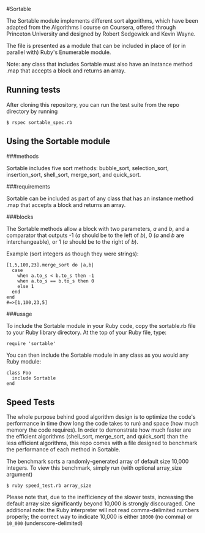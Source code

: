 #Sortable

The Sortable module implements different sort algorithms, which have been adapted from the Algorithms I course on Coursera, offered through Princeton University and designed by Robert Sedgewick and Kevin Wayne.

The file is presented as a module that can be included in place of (or in parallel with) Ruby's Enumerable module.

Note: any class that includes Sortable must also have an instance method .map that accepts a block and returns an array.

## Running tests

After cloning this repository, you can run the test suite from the repo directory by running

    $ rspec sortable_spec.rb

## Using the Sortable module

###methods

Sortable includes five sort methods: bubble\_sort, selection\_sort, insertion\_sort, shell\_sort, merge\_sort, and quick\_sort. 

###requirements

Sortable can be included as part of any class that has an instance method .map that accepts a block and returns an array.

###blocks

The Sortable methods allow a block with two parameters, *a* and *b*, and a comparator that outputs -1 (*a* should be to the left of *b*), 0 (*a* and *b* are interchangeable), or 1 (*a* should be to the right of *b*).

Example (sort integers as though they were strings):

    [1,5,100,23].merge_sort do |a,b|
      case
        when a.to_s < b.to_s then -1
        when a.to_s == b.to_s then 0
        else 1
      end
    end
    #=>[1,100,23,5] 

###usage

To include the Sortable module in your Ruby code, copy the sortable.rb file to your Ruby library directory. At the top of your Ruby file, type:

    require 'sortable'

You can then include the Sortable module in any class as you would any Ruby module:

    class Foo
      include Sortable
    end

## Speed Tests

The whole purpose behind good algorithm design is to optimize the code's performance in time (how long the code takes to run) and space (how much memory the code requires). In order to demonstrate how much faster are the efficient algorithms (shell\_sort, merge\_sort, and quick\_sort) than the less efficient algorithms, this repo comes with a file designed to benchmark the performance of each method in Sortable.

The benchmark sorts a randomly-generated array of default size 10,000 integers. To view this benchmark, simply run (with optional array_size argument)

    $ ruby speed_test.rb array_size

Please note that, due to the inefficiency of the slower tests, increasing the default array size significantly beyond 10,000 is strongly discouraged. One additional note: the Ruby interpreter will not read comma-delimited numbers properly; the correct way to indicate 10,000 is either `10000` (no comma) or `10_000` (underscore-delimited)